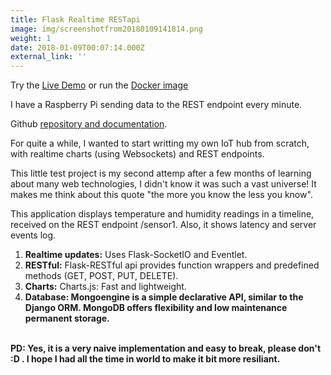 ```yaml
---
title: Flask Realtime RESTapi
image: img/screenshotfrom20180109141814.png
weight: 1
date: 2018-01-09T00:07:14.000Z
external_link: ''
---
```

Try the <a href="http://82.38.35.142:5000">Live Demo</a> or run the <a href="https://hub.docker.com/r/blgo/flask-realtime-restapi/">Docker image</a>

I have a Raspberry Pi sending data to the REST endpoint every minute.

Github <a href="https://github.com/blgo/flask-realtime-restapi">repository and documentation</a>.

For quite a while, I wanted to start writting my own IoT hub from scratch, with realtime charts (using Websockets) and REST endpoints.

This little test project is my second attemp after a few months of learning about many web technologies, I didn't know it was such a vast universe! It makes me think about this quote "the more you know the less you know".

This application displays temperature and humidity readings in a timeline, received on the REST endpoint /sensor1. Also, it shows latency and server events log.

1. <b>Realtime updates:</b> Uses Flask-SocketIO and Eventlet.</br>
2. <b>RESTful:</b> Flask-RESTful api provides function wrappers and predefined methods (GET, POST, PUT, DELETE).</br>
3. <b>Charts:</b> Charts.js: Fast and lightweight.</br>
4. <b>Database: Mongoengine is a simple declarative API, similar to the Django ORM. MongoDB offers flexibility and low maintenance  permanent storage.</br>
   </br>

PD: Yes, it is a very naive implementation and easy to break, please don't :D . I hope I had all the time in world to make it bit more resiliant.
